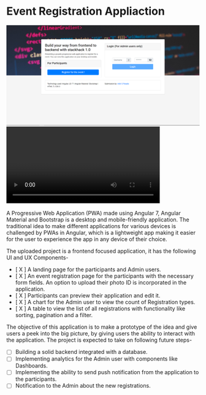 <html>
<head>
 <noscript>
<meta name="google-site-verification" content="y9w7d9GH1y7qn5LPpB2L36LSFh1xGxcg4k542inOuoM" />   
 </noscript>
 </head>
 
 <body>
<h1>Event Registration Appliaction</h1>
<img src="1.PNG">
  <video width="400" controls>
  <source src="Video_ASP.mp4" type="video/mp4">
</video>


A Progressive Web Application (PWA) made using Angular 7, Angular Material and Bootstrap is a desktop and mobile-friendly application. The traditional idea to make different applications for various devices is challenged by PWAs in Angular, which is a lightweight app making it easier for the user to experience the app in any device of their choice.

The uploaded project is a frontend focused application, it has the following UI and UX Components-
- [ X ] A landing page for the participants and Admin users.
- [ X ] An event registration page for the participants with the necessary form fields. An option to upload their photo ID is incorporated in the application.
- [ X ] Participants can preview their application and edit it.
- [ X ] A chart for the Admin user to view the count of Registration types.
- [ X ] A table to view the list of all registrations with functionality like sorting, pagination and a filter.

The objective of this application is to make a prototype of the idea and give users a peek into the big picture, by giving users the ability to interact with the application. The project is expected to take on following future steps-
- [  ] Building a solid backend integrated with a database.
- [  ] Implementing analytics for the Admin user with components like Dashboards.
- [  ] Implementing the ability to send push notification from the application to the participants.
- [  ] Notification to the Admin about the new registrations.
</body>
